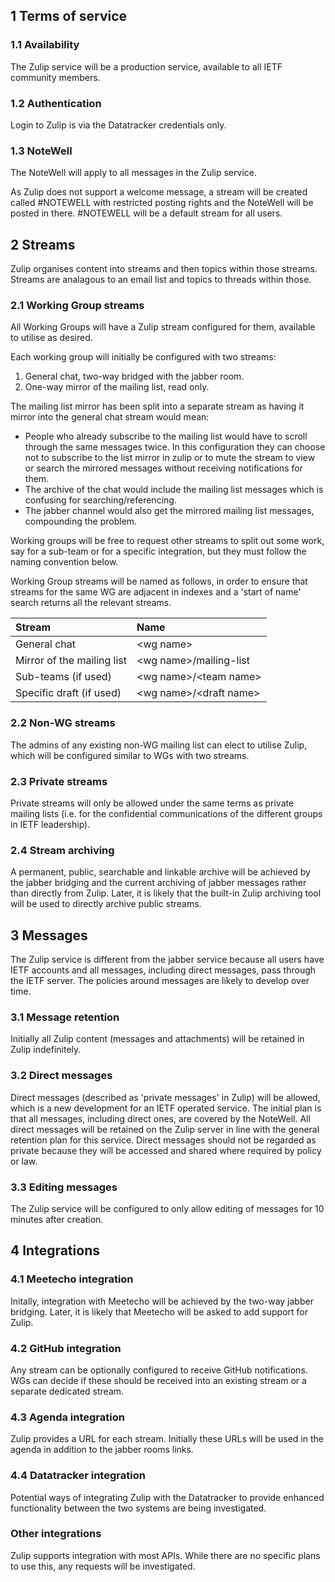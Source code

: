 ## 1 Terms of service

### 1.1 Availability
The Zulip service will be a production service, available to all IETF community members.

### 1.2 Authentication
Login to Zulip is via the Datatracker credentials only.

### 1.3 NoteWell
The NoteWell will apply to all messages in the Zulip service.

As Zulip does not support a welcome message, a stream will be created called #NOTEWELL with restricted posting rights and the NoteWell will be posted in there. #NOTEWELL will be a default stream for all users.

## 2 Streams
Zulip organises content into streams and then topics within those streams. Streams are analagous to an email list and topics to threads within those.

### 2.1 Working Group streams
All Working Groups will have a Zulip stream configured for them, available to utilise as desired. 

Each working group will initially be configured with two streams:

1. General chat, two-way bridged with the jabber room.
2. One-way mirror of the mailing list, read only.

The mailing list mirror has been split into a separate stream as having it mirror into the general chat stream would mean:

* People who already subscribe to the mailing list would have to scroll through the same messages twice. In this configuration they can choose not to subscribe to the list mirror in zulip or to mute the stream to view or search the mirrored messages without receiving notifications for them.
* The archive of the chat would include the mailing list messages  which is confusing for searching/referencing.
* The jabber channel would also get the mirrored mailing list messages, compounding the problem. 

Working groups will be free to request other streams to split out some work, say for a sub-team or for a specific integration, but they must follow the naming convention below. 

Working Group streams will be named as follows, in order to ensure that streams for the same WG are adjacent in indexes and a 'start of name' search returns all the relevant streams.

| Stream                        | Name        |
| :---------------------------- | :---------- |
| General chat                  | \<wg name\>      |
| Mirror of the mailing list    | \<wg name\>\/mailing-list |
| Sub-teams (if used)       | \<wg name\>\/\<team name\> |
| Specific draft (if used) | \<wg name\>\/\<draft name\>

### 2.2 Non-WG streams
The admins of any existing non-WG mailing list can elect to utilise Zulip, which will be configured similar to WGs with two streams.

### 2.3 Private streams
Private streams will only be allowed under the same terms as private mailing lists (i.e. for the confidential communications of the different groups in IETF leadership).

### 2.4 Stream archiving
A permanent, public, searchable and linkable archive will be achieved by the jabber bridging and the current archiving of jabber messages rather than directly from Zulip.  Later, it is likely that the built-in Zulip archiving tool will be used to directly archive public streams. 

## 3 Messages
The Zulip service is different from the jabber service because all users have IETF accounts and all messages, including direct messages, pass through the IETF server. The policies around messages are likely to develop over time.

### 3.1 Message retention
Initially all Zulip content (messages and attachments) will be retained in Zulip indefinitely.

### 3.2 Direct messages
Direct messages (described as 'private messages' in Zulip) will be allowed, which is a new development for an IETF operated service. The initial plan is that all messages, including direct ones, are covered by the NoteWell. All direct messages will be retained on the Zulip server in line with the general retention plan for this service. Direct messages should not be regarded as private because they will be accessed and shared where required by policy or law.

### 3.3 Editing messages
The Zulip service will be configured to only allow editing of messages for 10 minutes after creation.

## 4 Integrations

### 4.1 Meetecho integration
Initally, integration with Meetecho will be achieved by the two-way jabber bridging.  Later, it is likely that Meetecho will be asked to add support for Zulip.

### 4.2 GitHub integration
Any stream can be optionally configured to receive GitHub notifications.  WGs can decide if these should be received into an existing stream or a separate dedicated stream.

### 4.3 Agenda integration
Zulip provides a URL for each stream. Initially these URLs will be used in the agenda in addition to the jabber rooms links.

### 4.4 Datatracker integration
Potential ways of integrating Zulip with the Datatracker to provide enhanced functionality between the two systems are being investigated.

### Other integrations
Zulip supports integration with most APIs.  While there are no specific plans to use this, any requests will be investigated.

